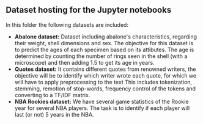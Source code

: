 ## Dataset hosting for the Jupyter notebooks

In this folder the following datasets are included:

<ul>
	<li><b>Abalone dataset:</b> Dataset including abalone's characteristics, regarding their weight, shell dimensions and sex. The objective for this dataset is to predict the ages of each specimen based on its attibutes. The age is determined by counting the number of rings seen in the shell (with a microscope) and then adding 1.5 to get its age in years.</li>
	<li><b>Quotes dataset:</b> It contains different quotes from renowned writers, the objective will be to identify which writer wrote each quote, for which we will have to apply preprocessing to the text This includes tokenization, stemming, remotion of stop-words, frequency control of the tokens and converting to a TF/IDF matrix.</li>
	<li><b>NBA Rookies dataset:</b> We have several game statistics of the Rookie year for several NBA players. The task is to identify if each player will last (or not) 5 years in the NBA.</li>
</ul>